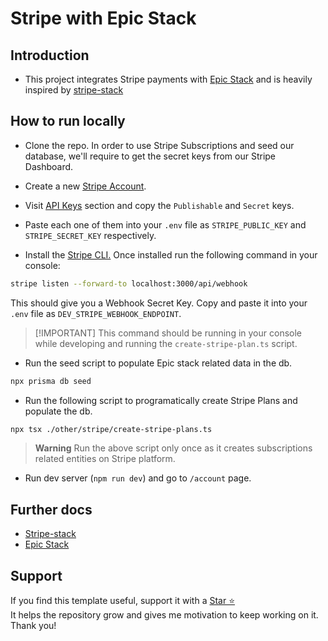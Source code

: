 # Stripe with Epic Stack

## Introduction

- This project integrates Stripe payments with
  [Epic Stack](https://github.com/epicweb-dev/epic-stack) and is heavily
  inspired by [stripe-stack](https://github.com/dev-xo/stripe-stack)

## How to run locally

- Clone the repo. In order to use Stripe Subscriptions and seed our database,
  we'll require to get the secret keys from our Stripe Dashboard.

- Create a new [Stripe Account](https://dashboard.stripe.com/login).
- Visit [API Keys](https://dashboard.stripe.com/test/apikeys) section and copy
  the `Publishable` and `Secret` keys.
- Paste each one of them into your `.env` file as `STRIPE_PUBLIC_KEY` and
  `STRIPE_SECRET_KEY` respectively.
- Install the [Stripe CLI.](https://stripe.com/docs/stripe-cli) Once installed
  run the following command in your console:

```sh
stripe listen --forward-to localhost:3000/api/webhook
```

This should give you a Webhook Secret Key. Copy and paste it into your `.env`
file as `DEV_STRIPE_WEBHOOK_ENDPOINT`.

> [!IMPORTANT] This command should be running in your console while developing
> and running the `create-stripe-plan.ts` script.

- Run the seed script to populate Epic stack related data in the db.

```sh
npx prisma db seed
```

- Run the following script to programatically create Stripe Plans and populate
  the db.

```sh
npx tsx ./other/stripe/create-stripe-plans.ts
```

> **Warning** Run the above script only once as it creates subscriptions related
> entities on Stripe platform.

- Run dev server (`npm run dev`) and go to `/account` page.

## Further docs

- [Stripe-stack](https://github.com/dev-xo/stripe-stack)
- [Epic Stack](https://github.com/dev-xo/stripe-stack)

## Support

If you find this template useful, support it with a
[Star ⭐](https://github.com/saurabhp75/epic-stripe)<br /> It helps the
repository grow and gives me motivation to keep working on it. Thank you!
